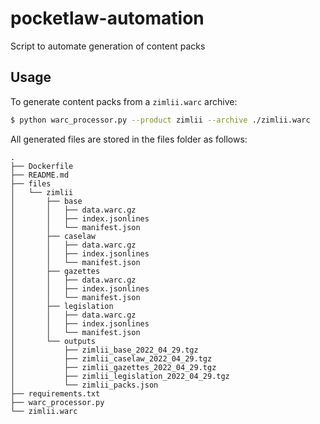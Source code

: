 # pocketlaw-automation

Script to automate generation of content packs

## Usage

To generate content packs from a `zimlii.warc` archive:

```bash
$ python warc_processor.py --product zimlii --archive ./zimlii.warc
```

All generated files are stored in the files folder as follows:

```
.
├── Dockerfile
├── README.md
├── files
│   └── zimlii
│       ├── base
│       │   ├── data.warc.gz
│       │   ├── index.jsonlines
│       │   └── manifest.json
│       ├── caselaw
│       │   ├── data.warc.gz
│       │   ├── index.jsonlines
│       │   └── manifest.json
│       ├── gazettes
│       │   ├── data.warc.gz
│       │   ├── index.jsonlines
│       │   └── manifest.json
│       ├── legislation
│       │   ├── data.warc.gz
│       │   ├── index.jsonlines
│       │   └── manifest.json
│       └── outputs
│           ├── zimlii_base_2022_04_29.tgz
│           ├── zimlii_caselaw_2022_04_29.tgz
│           ├── zimlii_gazettes_2022_04_29.tgz
│           ├── zimlii_legislation_2022_04_29.tgz
│           └── zimlii_packs.json
├── requirements.txt
├── warc_processor.py
└── zimlii.warc
```
